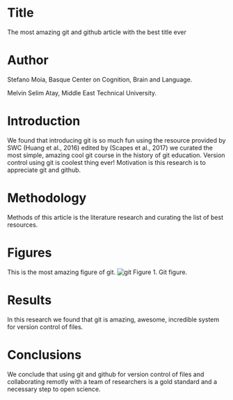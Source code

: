 # Title
The most amazing git and github article with the best title ever
# Author

Stefano Moia, Basque Center on Cognition, Brain and Language.

Melvin Selim Atay, Middle East Technical University.

# Introduction
We found that introducing git is so much fun using the resource provided by SWC (Huang et al., 2016) edited by (Scapes et al., 2017) we curated the most simple, amazing cool git course in the history of git education.
Version control using git is coolest thing ever!
Motivation is this research is to appreciate git and github.
# Methodology
Methods of this article is the literature research and curating the list of best resources.
# Figures
This is the most amazing figure of git.
![git](https://gcapes.github.io/swc-pr-tutorial/fig/push-pull.svg)
Figure 1. Git figure.
# Results
In this research we found that git is amazing, awesome, incredible system for version control of files.
# Conclusions
We conclude that using git and github for version control of files and collaborating remotly with a team of researchers is a gold standard and a necessary step to open science.

